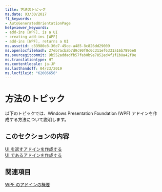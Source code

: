 ```yaml
---
title: 方法のトピック
ms.date: 03/30/2017
f1_keywords:
- AutoGeneratedOrientationPage
helpviewer_keywords:
- add-ins [WPF], is a UI
- creating add-ins [WPF]
- add-ins [WPF], returns a UI
ms.assetid: c33980e8-36e7-45ce-a485-8c826dd29009
ms.openlocfilehash: 27eb7acbab7d9c90f0c0c311ef6331a16b7896e8
ms.sourcegitcommit: 9b552addadfb57fab0b9e7852ed4f1f1b8a42f8e
ms.translationtype: HT
ms.contentlocale: ja-JP
ms.lasthandoff: 04/23/2019
ms.locfileid: "62006656"
---
```

# <a name="how-to-topics"></a>方法のトピック
以下のトピックでは、Windows Presentation Foundation (WPF) アドインを作成する方法について説明します。  
  
## <a name="in-this-section"></a>このセクションの内容  
 [UI を返すアドインを作成する](how-to-create-an-add-in-that-returns-a-ui.md)  
 [UI であるアドインを作成する](how-to-create-an-add-in-that-is-a-ui.md)  
  
## <a name="related-sections"></a>関連項目  
 [WPF のアドインの概要](wpf-add-ins-overview.md)
